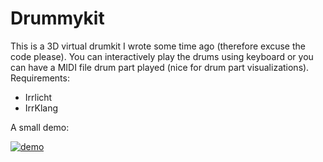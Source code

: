 Drummykit
=========

This is a 3D virtual drumkit I wrote some time ago (therefore excuse the code please).
You can interactively play the drums using keyboard or you can have a MIDI file drum
part played (nice for drum part visualizations). Requirements:

- Irrlicht
- IrrKlang

A small demo:

[![demo](https://img.youtube.com/vi/8amulG4VjWU/0.jpg)](https://www.youtube.com/watch?v=8amulG4VjWU)
